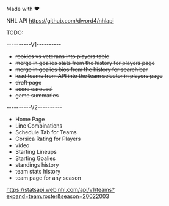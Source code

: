 Made with ❤️


NHL API
https://github.com/dword4/nhlapi

TODO:

----------V1----------

- ~~rookies vs veterans into players table~~
- ~~merge in goalies stats from the history for players page~~
- ~~merge in goalies bios from the history for search bar~~
- ~~load teams from API into the team selector in players page~~
- ~~draft page~~
- ~~score carousel~~
- ~~game summaries~~

----------V2----------

- Home Page
- Line Combinations
- Schedule Tab for Teams
- Corsica Rating for Players
- video
- Starting Lineups
- Starting Goalies
- standings history
- team stats history
- team page for any season

https://statsapi.web.nhl.com/api/v1/teams?expand=team.roster&season=20022003
